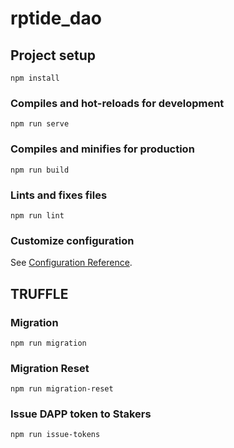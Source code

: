 # rptide_dao

## Project setup
```
npm install
```

### Compiles and hot-reloads for development
```
npm run serve
```

### Compiles and minifies for production
```
npm run build
```

### Lints and fixes files
```
npm run lint
```

### Customize configuration
See [Configuration Reference](https://cli.vuejs.org/config/).


## TRUFFLE

### Migration
```
npm run migration
```

### Migration Reset
```
npm run migration-reset
```

### Issue DAPP token to Stakers
```
npm run issue-tokens
```
